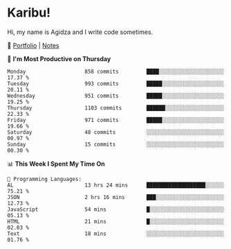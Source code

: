 # Karibu!
Hi, my name is Agidza and I write code sometimes.

🫧 [Portfolio](https://lynnagidza.github.io/) | [Notes](https://medium.com/me/stories/public)

<!--START_SECTION:waka-->
📅 **I'm Most Productive on Thursday** 

```text
Monday                   858 commits         ████░░░░░░░░░░░░░░░░░░░░░   17.37 % 
Tuesday                  993 commits         █████░░░░░░░░░░░░░░░░░░░░   20.11 % 
Wednesday                951 commits         █████░░░░░░░░░░░░░░░░░░░░   19.25 % 
Thursday                 1103 commits        ██████░░░░░░░░░░░░░░░░░░░   22.33 % 
Friday                   971 commits         █████░░░░░░░░░░░░░░░░░░░░   19.66 % 
Saturday                 48 commits          ░░░░░░░░░░░░░░░░░░░░░░░░░   00.97 % 
Sunday                   15 commits          ░░░░░░░░░░░░░░░░░░░░░░░░░   00.30 % 
```


📊 **This Week I Spent My Time On** 

```text
💬 Programming Languages: 
AL                       13 hrs 24 mins      ███████████████████░░░░░░   75.21 % 
JSON                     2 hrs 16 mins       ███░░░░░░░░░░░░░░░░░░░░░░   12.73 % 
JavaScript               54 mins             █░░░░░░░░░░░░░░░░░░░░░░░░   05.13 % 
HTML                     21 mins             █░░░░░░░░░░░░░░░░░░░░░░░░   02.03 % 
Text                     18 mins             ░░░░░░░░░░░░░░░░░░░░░░░░░   01.76 % 
```


<!--END_SECTION:waka-->
<!--#### 💟 **Digital Swag**
[![@agidza's Holopin board](https://holopin.me/agidza)](https://holopin.io/@agidza)
